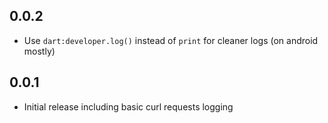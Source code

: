 ## 0.0.2

* Use `dart:developer.log()` instead of `print` for cleaner logs (on android mostly)


## 0.0.1

* Initial release including basic curl requests logging
